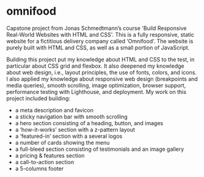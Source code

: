 # omnifood

Capstone project from Jonas Schmedtmann’s course 'Build Responsive Real-World Websites with HTML and CSS'. This is a fully responsive, static website for a fictitious delivery company called ‘Omnifood’. The website is purely built with HTML and CSS, as well as a small portion of JavaScript.

<p> 
Building this project put my knowledge about HTML and CSS to the test, in particular about CSS grid and flexbox. It also deepened my knowledge about web design, i.e., layout principles, the use of fonts, colors, and icons. I also applied my knowledge about responsive web design (breakpoints and media queries), smooth scrolling, image optimization, browser support, performance testing with Lighthouse, and deployment. My work on this project included building:
<ul>
<li>a meta description and favicon</li>
<li>a sticky navigation bar with smooth scrolling</li>
<li>a hero section consisting of a heading, button, and images</li>
<li>a ‘how-it-works’ section with a z-pattern layout</li> 
<li>a ‘featured-in’ section with a several logos</li>
<li>a number of cards showing the menu</li>
<li>a full-bleed section consisting of testimonials and an image gallery</li>
<li>a pricing & features section</li>
<li>a call-to-action section</li>
<li>a 5-columns footer</li>
</ul>
